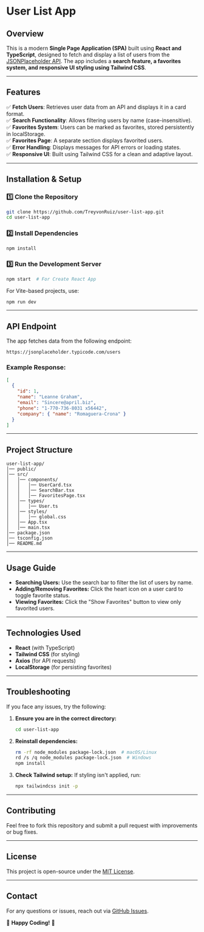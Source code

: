 # User List App

## Overview
This is a modern **Single Page Application (SPA)** built using **React and TypeScript**, designed to fetch and display a list of users from the [JSONPlaceholder API](https://jsonplaceholder.typicode.com/users). The app includes a **search feature, a favorites system, and responsive UI styling using Tailwind CSS**.

---

## Features
✅ **Fetch Users**: Retrieves user data from an API and displays it in a card format.  
✅ **Search Functionality**: Allows filtering users by name (case-insensitive).  
✅ **Favorites System**: Users can be marked as favorites, stored persistently in localStorage.  
✅ **Favorites Page**: A separate section displays favorited users.  
✅ **Error Handling**: Displays messages for API errors or loading states.  
✅ **Responsive UI**: Built using Tailwind CSS for a clean and adaptive layout.  

---

## Installation & Setup

### **1️⃣ Clone the Repository**
```bash
git clone https://github.com/TreyvonRuiz/user-list-app.git
cd user-list-app
```

### **2️⃣ Install Dependencies**
```bash
npm install
```

### **3️⃣ Run the Development Server**
```bash
npm start  # For Create React App
```

For Vite-based projects, use:
```bash
npm run dev
```

---

## API Endpoint
The app fetches data from the following endpoint:
```plaintext
https://jsonplaceholder.typicode.com/users
```
### Example Response:
```json
[
  {
    "id": 1,
    "name": "Leanne Graham",
    "email": "Sincere@april.biz",
    "phone": "1-770-736-8031 x56442",
    "company": { "name": "Romaguera-Crona" }
  }
]
```

---

## Project Structure
```
user-list-app/
│── public/
│── src/
│   │── components/
│   │   │── UserCard.tsx
│   │   │── SearchBar.tsx
│   │   │── FavoritesPage.tsx
│   │── types/
│   │   │── User.ts
│   │── styles/
│   │   │── global.css
│   │── App.tsx
│   │── main.tsx
│── package.json
│── tsconfig.json
│── README.md
```

---

## Usage Guide
- **Searching Users:** Use the search bar to filter the list of users by name.
- **Adding/Removing Favorites:** Click the heart icon on a user card to toggle favorite status.
- **Viewing Favorites:** Click the "Show Favorites" button to view only favorited users.

---

## Technologies Used
- **React** (with TypeScript)
- **Tailwind CSS** (for styling)
- **Axios** (for API requests)
- **LocalStorage** (for persisting favorites)

---

## Troubleshooting
If you face any issues, try the following:
1. **Ensure you are in the correct directory:**
   ```bash
   cd user-list-app
   ```
2. **Reinstall dependencies:**
   ```bash
   rm -rf node_modules package-lock.json  # macOS/Linux
   rd /s /q node_modules package-lock.json  # Windows
   npm install
   ```
3. **Check Tailwind setup:** If styling isn't applied, run:
   ```bash
   npx tailwindcss init -p
   ```

---

## Contributing
Feel free to fork this repository and submit a pull request with improvements or bug fixes.

---

## License
This project is open-source under the [MIT License](LICENSE).

---

## Contact
For any questions or issues, reach out via [GitHub Issues](https://github.com/yourusername/user-list-app/issues).

🚀 **Happy Coding!** 🎉

